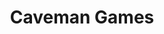 ---
layout: video
series: Mike and Bootsy
episode: 19
title: Caveman Games
permalink: /mike-and-bootsy/episode-19
video_id: dFpe9DRAaGw
release_date: 2016-05-05
platforms:
  - Nintendo Entertainment System
short_platforms:
  - NES
thumbnails:
games:
  - Caveman Games
current_description: |
  Mike and Bootsy play Caveman Games for NES!
---